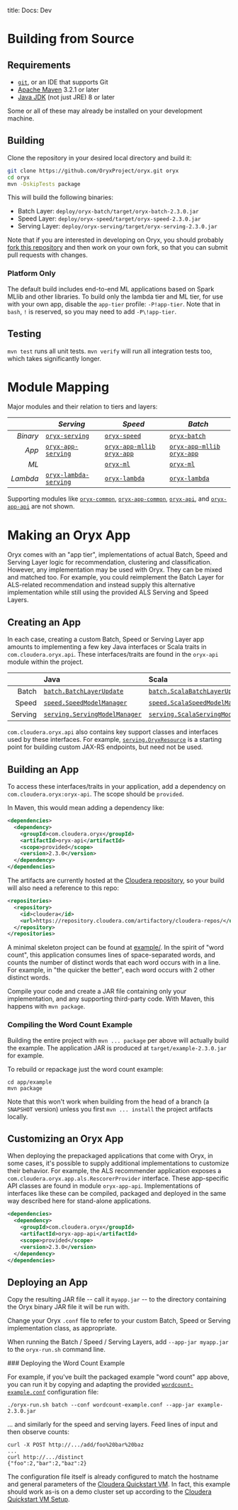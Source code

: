 title: Docs: Dev

# Building from Source

## Requirements

- [`git`](http://git-scm.com/), or an IDE that supports Git
- [Apache Maven](http://maven.apache.org/) 3.2.1 or later
- [Java JDK](http://www.oracle.com/technetwork/java/javase/downloads/index.html) (not just JRE) 8 or later

Some or all of these may already be installed on your development machine.

## Building

Clone the repository in your desired local directory and build it:

```bash
git clone https://github.com/OryxProject/oryx.git oryx
cd oryx
mvn -DskipTests package
```

This will build the following binaries:

- Batch Layer: `deploy/oryx-batch/target/oryx-batch-2.3.0.jar`
- Speed Layer: `deploy/oryx-speed/target/oryx-speed-2.3.0.jar`
- Serving Layer: `deploy/oryx-serving/target/oryx-serving-2.3.0.jar`

Note that if you are interested in developing on Oryx, you should probably 
[fork this repository](https://help.github.com/articles/fork-a-repo) and then work on 
your own fork, so that you can submit pull requests with changes.

### Platform Only

The default build includes end-to-end ML applications based on Spark MLlib and other
libraries. To build only the lambda tier and ML tier, for use with your own app, disable
the `app-tier` profile: `-P!app-tier`. Note that in `bash`, `!` is reserved, so you may
need to add `-P\!app-tier`.

## Testing

`mvn test` runs all unit tests. `mvn verify` will run all integration tests too, which takes
significantly longer.

# Module Mapping

Major modules and their relation to tiers and layers:

|          | *Serving*             | *Speed*                     | *Batch*                     |
| --------:| --------------------- | --------------------------- | --------------------------- |
| *Binary* | [`oryx-serving`](https://github.com/OryxProject/oryx/tree/master/deploy/oryx-serving) | [`oryx-speed`](https://github.com/OryxProject/oryx/tree/master/deploy/oryx-speed) | [`oryx-batch`](https://github.com/OryxProject/oryx/tree/master/deploy/oryx-batch) |
| *App*    | [`oryx-app-serving`](https://github.com/OryxProject/oryx/tree/master/app/oryx-app-serving) | [`oryx-app-mllib`](https://github.com/OryxProject/oryx/tree/master/app/oryx-app-mllib) [`oryx-app`](https://github.com/OryxProject/oryx/tree/master/app/oryx-app) | [`oryx-app-mllib`](https://github.com/OryxProject/oryx/tree/master/app/oryx-app-mllib) [`oryx-app`](https://github.com/OryxProject/oryx/tree/master/app/oryx-app) |
| *ML*     |                       | [`oryx-ml`](https://github.com/OryxProject/oryx/tree/master/framework/oryx-ml) | [`oryx-ml`](https://github.com/OryxProject/oryx/tree/master/framework/oryx-ml) |
| *Lambda* | [`oryx-lambda-serving`](https://github.com/OryxProject/oryx/tree/master/framework/oryx-lambda-serving) | [`oryx-lambda`](https://github.com/OryxProject/oryx/tree/master/framework/oryx-lambda) | [`oryx-lambda`](https://github.com/OryxProject/oryx/tree/master/framework/oryx-lambda) |

Supporting modules like 
[`oryx-common`](https://github.com/OryxProject/oryx/tree/master/framework/oryx-common), 
[`oryx-app-common`](https://github.com/OryxProject/oryx/tree/master/app/oryx-app-common),
[`oryx-api`](https://github.com/OryxProject/oryx/tree/master/framework/oryx-api), and
[`oryx-app-api`](https://github.com/OryxProject/oryx/tree/master/app/oryx-app-api) are not shown.

# Making an Oryx App

Oryx comes with an "app tier", implementations of actual Batch, Speed and Serving Layer
logic for recommendation, clustering and classification. However, any implementation
may be used with Oryx. They can be mixed and matched too. For example, you could reimplement
the Batch Layer for ALS-related recommendation and instead supply this alternative
implementation while still using the provided ALS Serving and Speed Layers.

## Creating an App

In each case, creating a custom Batch, Speed or Serving Layer app amounts to implementing
a few key Java interfaces or Scala traits in `com.cloudera.oryx.api`. 
These interfaces/traits are found in the `oryx-api` module within the project.

|         | Java    | Scala   |
| -------:|:------- |:------- |
| Batch   | [`batch.BatchLayerUpdate`](https://github.com/OryxProject/oryx/blob/master/framework/oryx-api/src/main/java/com/cloudera/oryx/api/batch/BatchLayerUpdate.java) | [`batch.ScalaBatchLayerUpdate`](https://github.com/OryxProject/oryx/blob/master/framework/oryx-lambda/src/main/scala/com/cloudera/oryx/lambda/batch/ScalaBatchLayerUpdateAdapter.scala) |
| Speed   | [`speed.SpeedModelManager`](https://github.com/OryxProject/oryx/blob/master/framework/oryx-api/src/main/java/com/cloudera/oryx/api/speed/SpeedModelManager.java) | [`speed.ScalaSpeedModelManager`](https://github.com/OryxProject/oryx/blob/master/framework/oryx-api/src/main/scala/com/cloudera/oryx/api/speed/ScalaSpeedModelManager.scala) |
| Serving | [`serving.ServingModelManager`](https://github.com/OryxProject/oryx/blob/master/framework/oryx-api/src/main/java/com/cloudera/oryx/api/serving/ServingModelManager.java) | [`serving.ScalaServingModelManager`](https://github.com/OryxProject/oryx/blob/master/framework/oryx-api/src/main/scala/com/cloudera/oryx/api/serving/ScalaServingModelManager.scala) |

`com.cloudera.oryx.api` also contains key support classes and interfaces used by these interfaces.
For example, [`serving.OryxResource`](https://github.com/OryxProject/oryx/blob/master/framework/oryx-api/src/main/java/com/cloudera/oryx/api/serving/OryxResource.java)
is a starting point for building custom JAX-RS endpoints, but need not be used.

## Building an App

To access these interfaces/traits in your application, add a dependency on
`com.cloudera.oryx:oryx-api`. The scope should be `provided`.

In Maven, this would mean adding a dependency like:

```XML
<dependencies>
  <dependency>
    <groupId>com.cloudera.oryx</groupId>
    <artifactId>oryx-api</artifactId>
    <scope>provided</scope>
    <version>2.3.0</version>
  </dependency>
</dependencies>
```

The artifacts are currently hosted at the 
[Cloudera repository](https://repository.cloudera.com/artifactory/cloudera-repos/), so your build will also 
need a reference to this repo:

```XML
<repositories>
  <repository>
    <id>cloudera</id>
    <url>https://repository.cloudera.com/artifactory/cloudera-repos/</url>
  </repository>
</repositories>
```

A minimal skeleton project can be found at [example/](https://github.com/OryxProject/oryx/tree/master/app/example).
In the spirit of "word count", this application consumes lines of space-separated words, and counts the number of
distinct words that each word occurs with in a line. For example, in "the quicker the better", each word occurs
with 2 other distinct words.

Compile your code and create a JAR file containing only your implementation, and any supporting
third-party code. With Maven, this happens with `mvn package`.


### Compiling the Word Count Example

Building the entire project with `mvn ... package` per above will actually build the example. 
The application JAR is produced at `target/example-2.3.0.jar` for example.

To rebuild or repackage just the word count example:

```
cd app/example
mvn package
```

Note that this won't work when building from the head of a branch (a `SNAPSHOT` version) unless
you first `mvn ... install` the project artifacts locally.

## Customizing an Oryx App

When deploying the prepackaged applications that come with Oryx, in some cases, it's possible
to supply additional implementations to customize their behavior. For example, the ALS recommender
application exposes a `com.cloudera.oryx.app.als.RescorerProvider` interface.
These app-specific API classes are found in module `oryx-app-api`. Implementations of
interfaces like these can be compiled, packaged and deployed in the same way described
here for stand-alone applications.

```XML
<dependencies>
  <dependency>
    <groupId>com.cloudera.oryx</groupId>
    <artifactId>oryx-app-api</artifactId>
    <scope>provided</scope>
    <version>2.3.0</version>
  </dependency>
</dependencies>
```

## Deploying an App

Copy the resulting JAR file -- call it `myapp.jar` -- to the directory containing the
Oryx binary JAR file it will be run with.

Change your Oryx `.conf` file to refer to your custom Batch, Speed or Serving implementation
class, as appropriate.

When running the Batch / Speed / Serving Layers, add `--app-jar myapp.jar` to the `oryx-run.sh`
command line.

### Deploying the Word Count Example

For example, if you've built the packaged example "word count" app above, you can run it by
copying and adapting the provided [`wordcount-example.conf`](https://github.com/OryxProject/oryx/tree/master/app/conf/wordcount-example.conf)
configuration file:

```
./oryx-run.sh batch --conf wordcount-example.conf --app-jar example-2.3.0.jar
```

... and similarly for the speed and serving layers. Feed lines of input and then observe counts:

```
curl -X POST http://.../add/foo%20bar%20baz
...
curl http://.../distinct
{"foo":2,"bar":2,"baz":2}
```

The configuration file itself is already configured to match the hostname and general parameters of the
[Cloudera Quickstart VM](http://www.cloudera.com/content/www/en-us/downloads/quickstart_vms.html). In fact,
this example should work as-is on a demo cluster set up according to the 
[Cloudera Quickstart VM Setup](admin.html#cloudera_quickstart_vm_setup).
